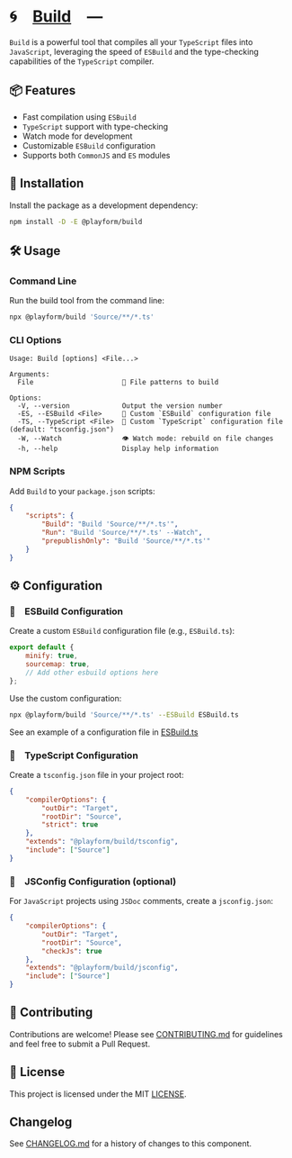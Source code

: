 # 🌀 [Build] —

`Build` is a powerful tool that compiles all your `TypeScript` files into
`JavaScript`, leveraging the speed of `ESBuild` and the type-checking
capabilities of the `TypeScript` compiler.

## 📦 Features

-   Fast compilation using `ESBuild`
-   `TypeScript` support with type-checking
-   Watch mode for development
-   Customizable `ESBuild` configuration
-   Supports both `CommonJS` and `ES` modules

## 🚀 Installation

Install the package as a development dependency:

```sh
npm install -D -E @playform/build
```

## 🛠️ Usage

### Command Line

Run the build tool from the command line:

```sh
npx @playform/build 'Source/**/*.ts'
```

### CLI Options

```
Usage: Build [options] <File...>

Arguments:
  File                      📝 File patterns to build

Options:
  -V, --version             Output the version number
  -ES, --ESBuild <File>     📜 Custom `ESBuild` configuration file
  -TS, --TypeScript <File>  📜 Custom `TypeScript` configuration file (default: "tsconfig.json")
  -W, --Watch               👁️ Watch mode: rebuild on file changes
  -h, --help                Display help information
```

### NPM Scripts

Add `Build` to your `package.json` scripts:

```json
{
	"scripts": {
		"Build": "Build 'Source/**/*.ts'",
		"Run": "Build 'Source/**/*.ts' --Watch",
		"prepublishOnly": "Build 'Source/**/*.ts'"
	}
}
```

## ⚙️ Configuration

### 📜 ESBuild Configuration

Create a custom `ESBuild` configuration file (e.g., `ESBuild.ts`):

```javascript
export default {
	minify: true,
	sourcemap: true,
	// Add other esbuild options here
};
```

Use the custom configuration:

```sh
npx @playform/build 'Source/**/*.ts' --ESBuild ESBuild.ts
```

See an example of a configuration file in
[ESBuild.ts](Source/Variable/ESBuild.ts)

### 📜 TypeScript Configuration

Create a `tsconfig.json` file in your project root:

```json
{
	"compilerOptions": {
		"outDir": "Target",
		"rootDir": "Source",
		"strict": true
	},
	"extends": "@playform/build/tsconfig",
	"include": ["Source"]
}
```

### 📜 JSConfig Configuration (optional)

For `JavaScript` projects using `JSDoc` comments, create a `jsconfig.json`:

```json
{
	"compilerOptions": {
		"outDir": "Target",
		"rootDir": "Source",
		"checkJs": true
	},
	"extends": "@playform/build/jsconfig",
	"include": ["Source"]
}
```

## 🤝 Contributing

Contributions are welcome! Please see [CONTRIBUTING.md](CONTRIBUTING.md) for
guidelines and feel free to submit a Pull Request.

## 📄 License

This project is licensed under the MIT [LICENSE](LICENSE).

## Changelog

See [CHANGELOG.md](CHANGELOG.md) for a history of changes to this component.

[ESBuild]: HTTPS://NPMJS.Org/esbuild
[TypeDoc]: HTTPS://NPMJS.Org/typedoc
[Build]: HTTPS://NPMJS.Org/@playform/build
